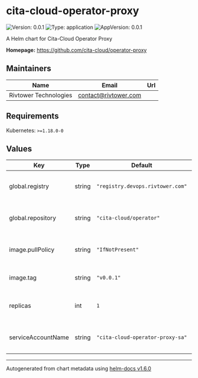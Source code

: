 # cita-cloud-operator-proxy

![Version: 0.0.1](https://img.shields.io/badge/Version-0.0.1-informational?style=flat-square) ![Type: application](https://img.shields.io/badge/Type-application-informational?style=flat-square) ![AppVersion: 0.0.1](https://img.shields.io/badge/AppVersion-0.0.1-informational?style=flat-square)

A Helm chart for Cita-Cloud Operator Proxy

**Homepage:** <https://github.com/cita-cloud/operator-proxy>

## Maintainers

| Name | Email | Url |
| ---- | ------ | --- |
| Rivtower Technologies | contact@rivtower.com |  |

## Requirements

Kubernetes: `>=1.18.0-0`

## Values

| Key | Type | Default | Description |
|-----|------|---------|-------------|
| global.registry | string | `"registry.devops.rivtower.com"` | You can specify the image registry. |
| global.repository | string | `"cita-cloud/operator"` | You can specify the image repository. |
| image.pullPolicy | string | `"IfNotPresent"` | You can specify the image pull policy. |
| image.tag | string | `"v0.0.1"` | You can specify the image tag. |
| replicas | int | `1` | You can specify the replica count. |
| serviceAccountName | string | `"cita-cloud-operator-proxy-sa"` | You can specify the service account. |

----------------------------------------------
Autogenerated from chart metadata using [helm-docs v1.6.0](https://github.com/norwoodj/helm-docs/releases/v1.6.0)
